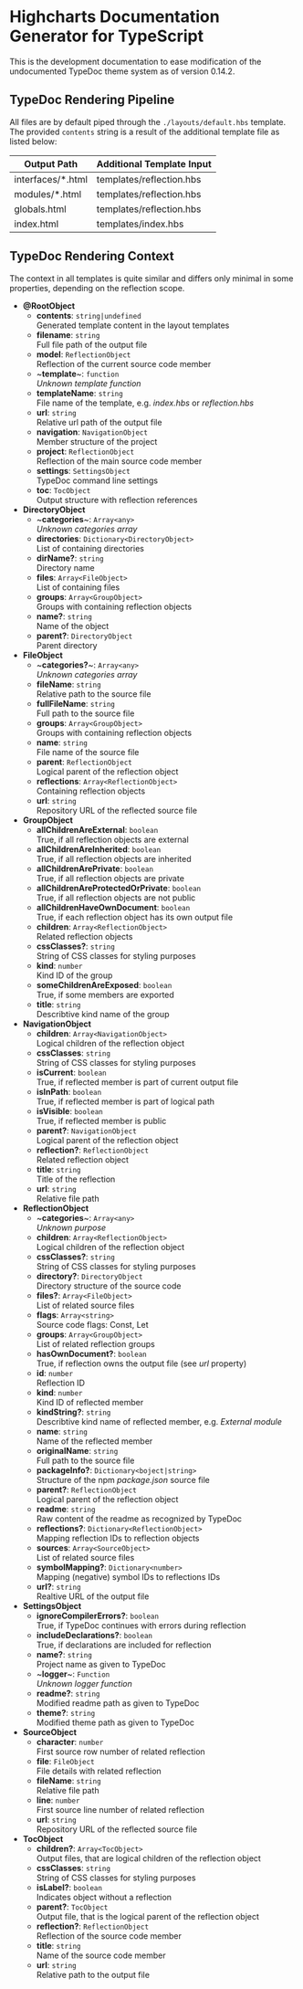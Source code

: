 Highcharts Documentation Generator for TypeScript
=================================================

This is the development documentation to ease modification of the undocumented
TypeDoc theme system as of version 0.14.2.



TypeDoc Rendering Pipeline
--------------------------

All files are by default piped through the `./layouts/default.hbs` template. The
provided `contents` string is a result of the additional template file as listed
below:

| Output Path                          | Additional Template Input            |
|--------------------------------------|--------------------------------------|
| interfaces/*.html                    | templates/reflection.hbs             |
| modules/*.html                       | templates/reflection.hbs             |
| globals.html                         | templates/reflection.hbs             |
| index.html                           | templates/index.hbs                  |



TypeDoc Rendering Context
-------------------------

The context in all templates is quite similar and differs only minimal in some
properties, depending on the reflection scope.

- **@RootObject**
  - **contents**: `string|undefined`  
    Generated template content in the layout templates
  - **filename**: `string`  
    Full file path of the output file
  - **model**: `ReflectionObject`  
    Reflection of the current source code member
  - ~**template**~: `function`  
    *Unknown template function*
  - **templateName**: `string`  
    File name of the template, e.g. *index.hbs* or *reflection.hbs*
  - **url**: `string`  
    Relative url path of the output file
  - **navigation**: `NavigationObject`  
    Member structure of the project
  - **project**: `ReflectionObject`  
    Reflection of the main source code member
  - **settings**: `SettingsObject`  
    TypeDoc command line settings
  - **toc**: `TocObject`  
    Output structure with reflection references
- **DirectoryObject**
  - ~**categories**~: `Array<any>`  
    *Unknown categories array*
  - **directories**: `Dictionary<DirectoryObject>`  
    List of containing directories
  - **dirName?**: `string`  
    Directory name
  - **files**: `Array<FileObject>`  
    List of containing files
  - **groups**: `Array<GroupObject>`  
    Groups with containing reflection objects
  - **name?**: `string`  
    Name of the object
  - **parent?**: `DirectoryObject`  
    Parent directory
- **FileObject**
  - ~**categories?**~: `Array<any>`  
    *Unknown categories array*
  - **fileName**: `string`  
    Relative path to the source file
  - **fullFileName**: `string`  
    Full path to the source file
  - **groups**: `Array<GroupObject>`  
    Groups with containing reflection objects
  - **name**: `string`  
    File name of the source file
  - **parent**: `ReflectionObject`  
    Logical parent of the reflection object
  - **reflections**: `Array<ReflectionObject>`  
    Containing reflection objects
  - **url**: `string`  
    Repository URL of the reflected source file
- **GroupObject**
  - **allChildrenAreExternal**: `boolean`  
    True, if all reflection objects are external
  - **allChildrenAreInherited**: `boolean`  
    True, if all reflection objects are inherited
  - **allChildrenArePrivate**: `boolean`  
    True, if all reflection objects are private
  - **allChildrenAreProtectedOrPrivate**: `boolean`  
    True, if all reflection objects are not public
  - **allChildrenHaveOwnDocument**: `boolean`  
    True, if each reflection object has its own output file
  - **children**: `Array<ReflectionObject>`  
    Related reflection objects
  - **cssClasses?**: `string`  
    String of CSS classes for styling purposes
  - **kind**: `number`  
    Kind ID of the group
  - **someChildrenAreExposed**: `boolean`  
    True, if some members are exported
  - **title**: `string`  
    Describtive kind name of the group
- **NavigationObject**
  - **children**: `Array<NavigationObject>`  
    Logical children of the reflection object
  - **cssClasses**: `string`  
    String of CSS classes for styling purposes
  - **isCurrent**: `boolean`  
    True, if reflected member is part of current output file
  - **isInPath**: `boolean`  
    True, if reflected member is part of logical path
  - **isVisible**: `boolean`  
    True, if reflected member is public
  - **parent?**: `NavigationObject`  
    Logical parent of the reflection object
  - **reflection?**: `ReflectionObject`  
    Related reflection object
  - **title**: `string`  
    Title of the reflection
  - **url**: `string`  
    Relative file path
- **ReflectionObject**
  - ~**categories**~: `Array<any>`  
    *Unknown purpose*
  - **children**: `Array<ReflectionObject>`  
    Logical children of the reflection object
  - **cssClasses?**: `string`  
    String of CSS classes for styling purposes
  - **directory?**: `DirectoryObject`  
    Directory structure of the source code
  - **files?**: `Array<FileObject>`  
    List of related source files
  - **flags**: `Array<string>`  
    Source code flags: Const, Let
  - **groups**: `Array<GroupObject>`  
    List of related reflection groups
  - **hasOwnDocument?**: `boolean`  
    True, if reflection owns the output file (see *url* property)
  - **id**: `number`  
    Reflection ID
  - **kind**: `number`  
    Kind ID of reflected member
  - **kindString?**: `string`  
    Describtive kind name of reflected member, e.g. *External module*
  - **name**: `string`  
    Name of the reflected member
  - **originalName**: `string`  
    Full path to the source file
  - **packageInfo?**: `Dictionary<boject|string>`  
    Structure of the npm *package.json* source file
  - **parent?**: `ReflectionObject`  
    Logical parent of the reflection object
  - **readme**: `string`  
    Raw content of the readme as recognized by TypeDoc
  - **reflections?**: `Dictionary<ReflectionObject>`  
    Mapping reflection IDs to reflection objects
  - **sources**: `Array<SourceObject>`  
    List of related source files
  - **symbolMapping?**: `Dictionary<number>`  
    Mapping (negative) symbol IDs to reflections IDs
  - **url?**: `string`  
    Realtive URL of the output file
- **SettingsObject**
  - **ignoreCompilerErrors?**: `boolean`  
    True, if TypeDoc continues with errors during reflection
  - **includeDeclarations?**: `boolean`  
    True, if declarations are included for reflection
  - **name?**: `string`  
    Project name as given to TypeDoc
  - ~**logger**~: `Function`  
    *Unknown logger function*
  - **readme?**: `string`  
    Modified readme path as given to TypeDoc
  - **theme?**: `string`  
    Modified theme path as given to TypeDoc
- **SourceObject**
  - **character**: `number`  
    First source row number of related reflection
  - **file**: `FileObject`  
    File details with related reflection
  - **fileName**: `string`  
    Relative file path
  - **line**: `number`  
    First source line number of related reflection
  - **url**: `string`  
    Repository URL of the reflected source file
- **TocObject**
  - **children?**: `Array<TocObject>`  
    Output files, that are logical children of the reflection object
  - **cssClasses**: `string`  
    String of CSS classes for styling purposes
  - **isLabel?**: `boolean`  
    Indicates object without a reflection
  - **parent?**: `TocObject`  
    Output file, that is the logical parent of the reflection object
  - **reflection?**: `ReflectionObject`  
    Reflection of the source code member
  - **title**: `string`  
    Name of the source code member
  - **url**: `string`  
    Relative path to the output file
